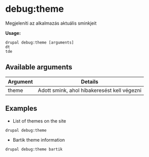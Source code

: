 # debug:theme
Megjeleníti az alkalmazás aktuális sminkjeit

**Usage:**
```
drupal debug:theme [arguments]
dt
tde
```

## Available arguments
Argument | Details
---------|-------------
theme | Adott smink, ahol hibakeresést kell végezni

## Examples
* List of themes on the site
```
drupal debug:theme
```
* Bartik theme information
```
drupal debug:theme bartik
```
